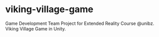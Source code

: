 # viking-village-game
Game Development Team Project for Extended Reality Course @unibz. Viking Village Game in Unity. 
